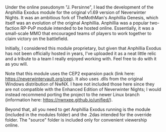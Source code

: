 Under the online pseudonym "J. Persinne", I lead the development of the Anphillia Exodus module for the original v1.69 version of Neverwinter Nights. It was an ambitious fork of TheMothMan's Anphillia Genesis, which itself was an evolution of the original Anphillia. Anphillia was a popular two-faction RP-PvP module intended to be hosted online. Essentially, it was a small-scale MMO that encouraged teams of players to work together to claim victory on the battlefield.

Initially, I considered this module proprietary, but given that Anphillia Exodus has not been officially hosted in years, I've uploaded it as a neat little relic and a tribute to a team I really enjoyed working with. Feel free to do with it as you will.

Note that this module uses the CEP2 expansion pack (link here: https://neverwintervault.org/cep). It also uses .dlls from the original Windows distribution of NwNX. I have not included those here since they are not compatible with the Enhanced Edition of Neverwinter Nights; I would instead recommend porting the project to the newer Linux branch (information here: https://nwnxee.github.io/unified/).

Beyond that, all you need to get Anphillia Exodus running is the module (included in the modules folder) and the .2das intended for the override folder. The "source" folder is included only for convenient viewership online.
